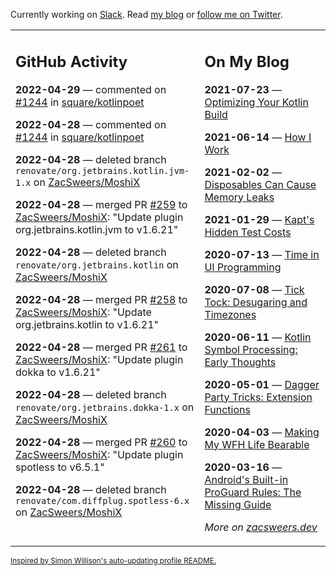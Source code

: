 Currently working on [Slack](https://slack.com/). Read [my blog](https://zacsweers.dev/) or [follow me on Twitter](https://twitter.com/ZacSweers).

<table><tr><td valign="top" width="60%">

## GitHub Activity
<!-- githubActivity starts -->
**2022-04-29** — commented on [#1244](https://github.com/square/kotlinpoet/issues/1244#issuecomment-1113247920) in [square/kotlinpoet](https://github.com/square/kotlinpoet)

**2022-04-28** — commented on [#1244](https://github.com/square/kotlinpoet/issues/1244#issuecomment-1112705182) in [square/kotlinpoet](https://github.com/square/kotlinpoet)

**2022-04-28** — deleted branch `renovate/org.jetbrains.kotlin.jvm-1.x` on [ZacSweers/MoshiX](https://github.com/ZacSweers/MoshiX)

**2022-04-28** — merged PR [#259](https://github.com/ZacSweers/MoshiX/pull/259) to [ZacSweers/MoshiX](https://github.com/ZacSweers/MoshiX): "Update plugin org.jetbrains.kotlin.jvm to v1.6.21"

**2022-04-28** — deleted branch `renovate/org.jetbrains.kotlin` on [ZacSweers/MoshiX](https://github.com/ZacSweers/MoshiX)

**2022-04-28** — merged PR [#258](https://github.com/ZacSweers/MoshiX/pull/258) to [ZacSweers/MoshiX](https://github.com/ZacSweers/MoshiX): "Update org.jetbrains.kotlin to v1.6.21"

**2022-04-28** — merged PR [#261](https://github.com/ZacSweers/MoshiX/pull/261) to [ZacSweers/MoshiX](https://github.com/ZacSweers/MoshiX): "Update plugin dokka to v1.6.21"

**2022-04-28** — deleted branch `renovate/org.jetbrains.dokka-1.x` on [ZacSweers/MoshiX](https://github.com/ZacSweers/MoshiX)

**2022-04-28** — merged PR [#260](https://github.com/ZacSweers/MoshiX/pull/260) to [ZacSweers/MoshiX](https://github.com/ZacSweers/MoshiX): "Update plugin spotless to v6.5.1"

**2022-04-28** — deleted branch `renovate/com.diffplug.spotless-6.x` on [ZacSweers/MoshiX](https://github.com/ZacSweers/MoshiX)
<!-- githubActivity ends -->
</td><td valign="top" width="40%">

## On My Blog
<!-- blog starts -->
**2021-07-23** — [Optimizing Your Kotlin Build](https://www.zacsweers.dev/optimizing-your-kotlin-build/)

**2021-06-14** — [How I Work](https://www.zacsweers.dev/how-i-work/)

**2021-02-02** — [Disposables Can Cause Memory Leaks](https://www.zacsweers.dev/disposables-can-cause-memory-leaks/)

**2021-01-29** — [Kapt's Hidden Test Costs](https://www.zacsweers.dev/kapts-hidden-test-costs/)

**2020-07-13** — [Time in UI Programming](https://www.zacsweers.dev/time-in-ui/)

**2020-07-08** — [Tick Tock: Desugaring and Timezones](https://www.zacsweers.dev/ticktock-desugaring-timezones/)

**2020-06-11** — [Kotlin Symbol Processing: Early Thoughts](https://www.zacsweers.dev/kotlin-symbol-processor-early-thoughts/)

**2020-05-01** — [Dagger Party Tricks: Extension Functions](https://www.zacsweers.dev/dagger-party-tricks-extension-functions/)

**2020-04-03** — [Making My WFH Life Bearable](https://www.zacsweers.dev/making-wfh-life-bearable/)

**2020-03-16** — [Android's Built-in ProGuard Rules: The Missing Guide](https://www.zacsweers.dev/android-proguard-rules/)
<!-- blog ends -->
_More on [zacsweers.dev](https://zacsweers.dev/)_
</td></tr></table>

<sub><a href="https://simonwillison.net/2020/Jul/10/self-updating-profile-readme/">Inspired by Simon Willison's auto-updating profile README.</a></sub>